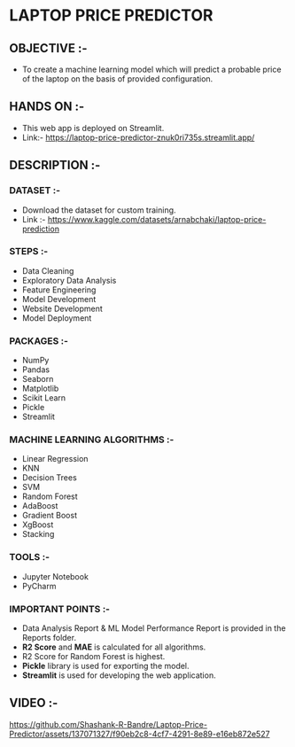 # LAPTOP PRICE PREDICTOR

## OBJECTIVE :- 

* To create a machine learning model which will predict a probable price of the laptop on the basis of provided configuration.

## HANDS ON :- 

* This web app is deployed on Streamlit.
* Link:- https://laptop-price-predictor-znuk0ri735s.streamlit.app/

## DESCRIPTION :- 

### DATASET :- 

* Download the dataset for custom training.
* Link :- https://www.kaggle.com/datasets/arnabchaki/laptop-price-prediction

### STEPS :- 

* Data Cleaning
* Exploratory Data Analysis
* Feature Engineering
* Model Development
* Website Development
* Model Deployment

### PACKAGES :-

* NumPy
* Pandas
* Seaborn
* Matplotlib
* Scikit Learn
* Pickle
* Streamlit

### MACHINE LEARNING ALGORITHMS :-

* Linear Regression
* KNN
* Decision Trees
* SVM
* Random Forest
* AdaBoost
* Gradient Boost
* XgBoost 
* Stacking 

### TOOLS :-

* Jupyter Notebook
* PyCharm

### IMPORTANT POINTS :-

* Data Analysis Report & ML Model Performance Report is provided in the Reports folder.
* **R2 Score** and **MAE** is calculated for all algorithms. 
* R2 Score for Random Forest is highest.
* **Pickle** library is used for exporting the model.
* **Streamlit** is used for developing the web application.

## VIDEO :- 

https://github.com/Shashank-R-Bandre/Laptop-Price-Predictor/assets/137071327/f90eb2c8-4cf7-4291-8e89-e16eb872e527 



